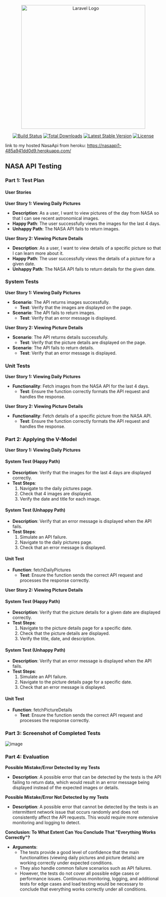 <p align="center"><a href="https://laravel.com" target="_blank"><img src="https://raw.githubusercontent.com/laravel/art/master/logo-lockup/5%20SVG/2%20CMYK/1%20Full%20Color/laravel-logolockup-cmyk-red.svg" width="400" alt="Laravel Logo"></a></p>

<p align="center">
<a href="https://github.com/laravel/framework/actions"><img src="https://github.com/laravel/framework/workflows/tests/badge.svg" alt="Build Status"></a>
<a href="https://packagist.org/packages/laravel/framework"><img src="https://img.shields.io/packagist/dt/laravel/framework" alt="Total Downloads"></a>
<a href="https://packagist.org/packages/laravel/framework"><img src="https://img.shields.io/packagist/v/laravel/framework" alt="Latest Stable Version"></a>
<a href="https://packagist.org/packages/laravel/framework"><img src="https://img.shields.io/packagist/l/laravel/framework" alt="License"></a>
</p>

link to my hosted NasaApi from heroku: https://nasaapi1-485a941dd0d9.herokuapp.com/

## NASA API Testing

### Part 1: Test Plan

#### User Stories

**User Story 1: Viewing Daily Pictures**
- **Description**: As a user, I want to view pictures of the day from NASA so that I can see recent astronomical images.
- **Happy Path**: The user successfully views the images for the last 4 days.
- **Unhappy Path**: The NASA API fails to return images.

**User Story 2: Viewing Picture Details**
- **Description**: As a user, I want to view details of a specific picture so that I can learn more about it.
- **Happy Path**: The user successfully views the details of a picture for a given date.
- **Unhappy Path**: The NASA API fails to return details for the given date.

### System Tests

**User Story 1: Viewing Daily Pictures**
- **Scenario**: The API returns images successfully.
  - **Test**: Verify that the images are displayed on the page.
- **Scenario**: The API fails to return images.
  - **Test**: Verify that an error message is displayed.

**User Story 2: Viewing Picture Details**
- **Scenario**: The API returns details successfully.
  - **Test**: Verify that the picture details are displayed on the page.
- **Scenario**: The API fails to return details.
  - **Test**: Verify that an error message is displayed.

### Unit Tests

**User Story 1: Viewing Daily Pictures**
- **Functionality**: Fetch images from the NASA API for the last 4 days.
  - **Test**: Ensure the function correctly formats the API request and handles the response.

**User Story 2: Viewing Picture Details**
- **Functionality**: Fetch details of a specific picture from the NASA API.
  - **Test**: Ensure the function correctly formats the API request and handles the response.

### Part 2: Applying the V-Model

**User Story 1: Viewing Daily Pictures**

#### System Test (Happy Path)
- **Description**: Verify that the images for the last 4 days are displayed correctly.
- **Test Steps**:
  1. Navigate to the daily pictures page.
  2. Check that 4 images are displayed.
  3. Verify the date and title for each image.

#### System Test (Unhappy Path)
- **Description**: Verify that an error message is displayed when the API fails.
- **Test Steps**:
  1. Simulate an API failure.
  2. Navigate to the daily pictures page.
  3. Check that an error message is displayed.

#### Unit Test
- **Function**: fetchDailyPictures
  - **Test**: Ensure the function sends the correct API request and processes the response correctly.

**User Story 2: Viewing Picture Details**

#### System Test (Happy Path)
- **Description**: Verify that the picture details for a given date are displayed correctly.
- **Test Steps**:
  1. Navigate to the picture details page for a specific date.
  2. Check that the picture details are displayed.
  3. Verify the title, date, and description.

#### System Test (Unhappy Path)
- **Description**: Verify that an error message is displayed when the API fails.
- **Test Steps**:
  1. Simulate an API failure.
  2. Navigate to the picture details page for a specific date.
  3. Check that an error message is displayed.

#### Unit Test
- **Function**: fetchPictureDetails
  - **Test**: Ensure the function sends the correct API request and processes the response correctly.

### Part 3: Screenshot of Completed Tests
![image](https://github.com/GabriellaKhayutin1/NasaApi/assets/144113555/c4f14d5f-2e89-4bf2-9767-32d90f5d4b27)

### Part 4: Evaluation

**Possible Mistake/Error Detected by my Tests**
- **Description**: A possible error that can be detected by the tests is the API failing to return data, which would result in an error message being displayed instead of the expected images or details.

**Possible Mistake/Error Not Detected by my Tests**
- **Description**: A possible error that cannot be detected by the tests is an intermittent network issue that occurs randomly and does not consistently affect the API requests. This would require more extensive monitoring and logging to detect.

**Conclusion: To What Extent Can You Conclude That "Everything Works Correctly"?**
- **Arguments**:
  - The tests provide a good level of confidence that the main functionalities (viewing daily pictures and picture details) are working correctly under expected conditions.
  - They also handle common failure scenarios such as API failures.
  - However, the tests do not cover all possible edge cases or performance issues. Continuous monitoring, logging, and additional tests for edge cases and load testing would be necessary to conclude that everything works correctly under all conditions.
